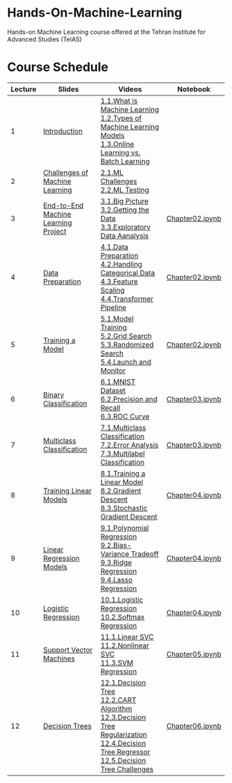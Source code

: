 # Hands-On-Machine-Learning
Hands-on Machine Learning course offered at the Tehran Institute for Advanced Studies (TeIAS)

# Course Schedule

| Lecture | Slides | Videos | Notebook |
|------|-----|-----|-----|
| 1 |[Introduction](Lectures/Lecture%2001.pdf) | [1.1.What is Machine Learning](https://www.youtube.com/watch?v=yKPaPHkHUfc) <br> [1.2.Types of Machine Learning Models](https://www.youtube.com/watch?v=S-n4jMa1Auo) <br> [1.3.Online Learning vs. Batch Learning](https://www.youtube.com/watch?v=dkt9BJriMdg)| |
| 2 |[Challenges of Machine Learning](Lectures/Lecture%2002.pdf) |[2.1.ML Challenges](https://www.youtube.com/watch?v=xxx6RSkC9Lw) <br> [2.2.ML Testing](https://www.youtube.com/watch?v=IZqQJOU0-vo)| |
| 3 |[End-to-End Machine Learning Project](Lectures/Lecture%2003.pdf) | [3.1.Big Picture](https://www.youtube.com/watch?v=VAije5CrPIQ) <br> [3.2.Getting the Data](https://www.youtube.com/watch?v=8P65M9OXO_Q) <br> [3.3.Exploratory Data Aanalysis](https://www.youtube.com/watch?v=g-ES22wLFuM)| [Chapter02.ipynb](https://github.com/ageron/handson-ml3/blob/main/02_end_to_end_machine_learning_project.ipynb)|
| 4 |[Data Preparation](Lectures/Lecture%2004.pdf) | [4.1.Data Preparation](https://www.youtube.com/watch?v=-DJdpRsS-AM) <br> [4.2.Handling Categorical Data](https://www.youtube.com/watch?v=uDmrNhjtQ_U) <br> [4.3.Feature Scaling](https://www.youtube.com/watch?v=DJT9QpjC_eg) <br> [4.4.Transformer Pipeline](https://www.youtube.com/watch?v=65yoL0g-5VM) | [Chapter02.ipynb](https://github.com/ageron/handson-ml3/blob/main/02_end_to_end_machine_learning_project.ipynb)|
| 5 |[Training a Model](Lectures/Lecture%2005.pdf) | [5.1.Model Training](https://www.youtube.com/watch?v=YQZ11lh8j6E) <br> [5.2.Grid Search](https://www.youtube.com/watch?v=H1O9mT8ozCI) <br> [5.3.Randomized Search](https://www.youtube.com/watch?v=IXQJjB7gSV4) <br> [5.4.Launch and Monitor](https://www.youtube.com/watch?v=altbz-SdPu0) | [Chapter02.ipynb](https://github.com/ageron/handson-ml3/blob/main/02_end_to_end_machine_learning_project.ipynb)|
| 6 |[Binary Classification](Lectures/Lecture%2006.pdf) | [6.1.MNIST Dataset](https://www.youtube.com/watch?v=ogkQWE6WiNw) <br> [6.2.Precision and Recall](https://www.youtube.com/watch?v=fPDxY0ysETA) <br> [6.3.ROC Curve](https://www.youtube.com/watch?v=JSTelveOWqk) | [Chapter03.ipynb](https://github.com/ageron/handson-ml3/blob/main/03_classification.ipynb)|
| 7 |[Multiclass Classification](Lectures/Lecture%2007.pdf) | [7.1.Multiclass Classification](https://www.youtube.com/watch?v=ylfHc2lchjM) <br> [7.2.Error Analysis](https://www.youtube.com/watch?v=OBmaW4huh-g) <br> [7.3.Multilabel Classification](https://www.youtube.com/watch?v=zxT7BGFPxGM) | [Chapter03.ipynb](https://github.com/ageron/handson-ml3/blob/main/03_classification.ipynb)|
| 8 |[Training Linear Models](Lectures/Lecture%2008.pdf) | [8.1.Training a Linear Model](https://www.youtube.com/watch?v=AHJxgSsyjAI) <br> [8.2.Gradient Descent](https://www.youtube.com/watch?v=t388bLLakSQ) <br> [8.3.Stochastic Gradient Descent](https://www.youtube.com/watch?v=768Mx4-bkFg) | [Chapter04.ipynb](https://github.com/ageron/handson-ml3/blob/main/04_training_linear_models.ipynb)|
| 9 |[Linear Regression Models](Lectures/Lecture%2009.pdf) | [9.1.Polynomial Regression](https://www.youtube.com/watch?v=10idybhCVq4) <br> [9.2.Bias-Variance Tradeoff](https://www.youtube.com/watch?v=RByascYzzGA) <br> [9.3.Ridge Regression](https://www.youtube.com/watch?v=66VHilC-ePk) <br> [9.4.Lasso Regression](https://www.youtube.com/watch?v=tk3YK7mTM8Y) | [Chapter04.ipynb](https://github.com/ageron/handson-ml3/blob/main/04_training_linear_models.ipynb)|
| 10 |[Logistic Regression](Lectures/Lecture%2010.pdf) | [10.1.Logistic Regression](https://www.youtube.com/watch?v=P23FJw0xkLU) <br> [10.2.Softmax Regression](https://www.youtube.com/watch?v=fVIZp8ZOJ9Y) | [Chapter04.ipynb](https://github.com/ageron/handson-ml3/blob/main/04_training_linear_models.ipynb)|
| 11 |[Support Vector Machines](Lectures/Lecture%2011.pdf) | [11.1.Linear SVC](https://www.youtube.com/watch?v=kkznu_1tcg0) <br> [11.2.Nonlinear SVC](https://www.youtube.com/watch?v=aP1swh2VYMo) <br> [11.3.SVM Regression](https://www.youtube.com/watch?v=p-d_FIQvX9U) | [Chapter05.ipynb](https://github.com/ageron/handson-ml3/blob/main/05_support_vector_machines.ipynb)|
| 12 |[Decision Trees](Lectures/Lecture%2012.pdf) | [12.1.Decision Tree](https://www.youtube.com/watch?v=gCkVIPLTEes) <br> [12.2.CART Algorithm](https://www.youtube.com/watch?v=aWAuTx6HABg) <br> [12.3.Decision Tree Regularization](https://www.youtube.com/watch?v=Mb0AJZmS6fo) <br> [12.4.Decision Tree Regressor](https://www.youtube.com/watch?v=xUC_FL1sNQg) <br> [12.5.Decision Tree Challenges](https://www.youtube.com/watch?v=S7HBuGW_D7I) | [Chapter06.ipynb](https://github.com/ageron/handson-ml3/blob/main/06_decision_trees.ipynb)|
